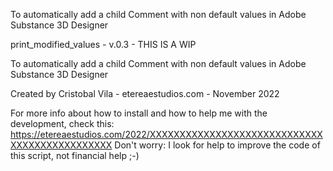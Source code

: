 To automatically add a child Comment with non default values in Adobe Substance 3D Designer

print_modified_values - v.0.3 - THIS IS A WIP

To automatically add a child Comment with non default values in Adobe Substance 3D Designer

Created by Cristobal Vila - etereaestudios.com - November 2022

For more info about how to install and how to help me with the development, check this:
https://etereaestudios.com/2022/XXXXXXXXXXXXXXXXXXXXXXXXXXXXXXXXXXXXXXXXXXXXXX
Don't worry: I look for help to improve the code of this script, not financial help ;-)
